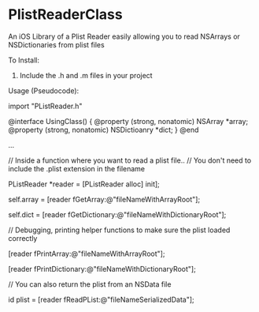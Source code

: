 PlistReaderClass
================

An iOS Library of a Plist Reader easily allowing you to read NSArrays or NSDictionaries from plist files

To Install:
1. Include the .h and .m files in your project

Usage (Pseudocode):

import "PListReader.h"

@interface UsingClass() {
	@property (strong, nonatomic) NSArray *array;
	@property (strong, nonatomic) NSDictioanry *dict;
}
@end

...

// Inside a function where you want to read a plist file..
// You don't need to include the .plist extension in the filename

PListReader *reader = [PListReader alloc] init];

self.array = [reader fGetArray:@"fileNameWithArrayRoot"];

self.dict = [reader fGetDictionary:@"fileNameWithDictionaryRoot"];

// Debugging, printing helper functions to make sure the plist loaded correctly

[reader fPrintArray:@"fileNameWithArrayRoot"];

[reader fPrintDictionary:@"fileNameWithDictionaryRoot"];

// You can also return the plist from an NSData file

id plist = [reader fReadPList:@"fileNameSerializedData"];
